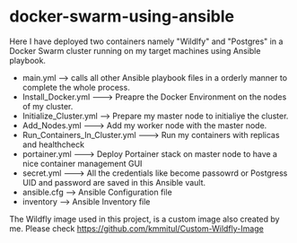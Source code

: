 # docker-swarm-using-ansible
Here I have deployed two containers namely "Wildlfy" and "Postgres" in a Docker Swarm cluster running on my target machines using Ansible playbook. 

- main.yml --> calls all other Ansible playbook files in a orderly manner to complete the whole process.
- Install_Docker.yml ---> Preapre the Docker Environment on the nodes of my cluster.
- Initialize_Cluster.yml --> Prepare my master node to initialiye the cluster.
- Add_Nodes.yml ---> Add my worker node with the master node.
- Run_Containers_In_Cluster.yml ---> Run my containers with replicas and healthcheck
- portainer.yml ---> Deploy Portainer stack on master node to have a nice container management GUI
- secret.yml ---> All the credentials like become passowrd or Postgress UID and password are saved in this Ansible vault.
- ansible.cfg --> Ansible Configuration file 
- inventory --> Ansible Inventory file

The Wildfly image used in this project, is a custom image also created by me. Please check  https://github.com/kmmitul/Custom-Wildfly-Image
